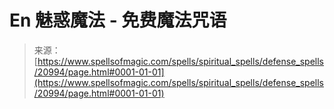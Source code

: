 <!--yml

category: 未分类

date: 2024-06-12 19-06-12 19:04:15

-->

# En   魅惑魔法 - 免费魔法咒语

> 来源：[https://www.spellsofmagic.com/spells/spiritual_spells/defense_spells/20994/page.html#0001-01-01](https://www.spellsofmagic.com/spells/spiritual_spells/defense_spells/20994/page.html#0001-01-01)
